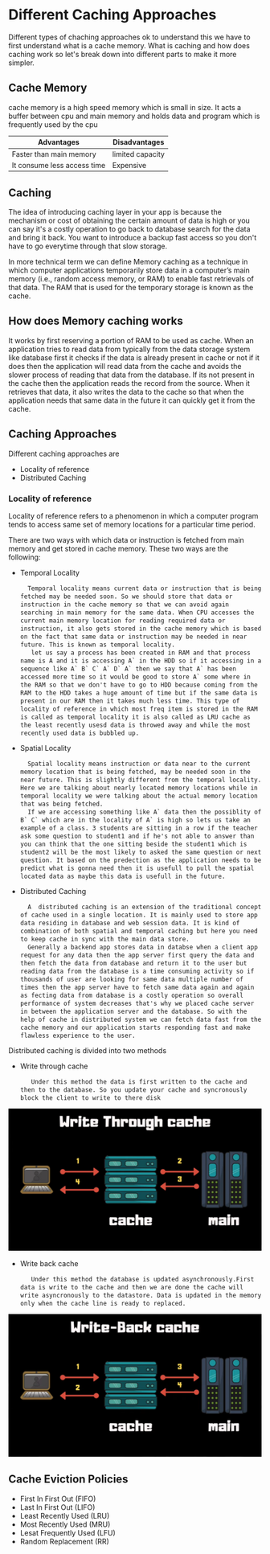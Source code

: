 # Different Caching Approaches

Different types of chaching approaches ok to understand this we have to first understand what is a cache memory. What is caching and how does caching work so let's break down into different parts to make it more simpler.

## Cache Memory 

cache memory is a high speed memory which is small in size. It acts a buffer between cpu and main memory and holds data and program which is frequently used by the cpu

| Advantages      | Disadvantages          |
| ----------------| ---------------------- |
| Faster than main memory  | limited capacity |
| It consume less access time | Expensive |

## Caching 

The idea of introducing caching layer in your app is because the mechanism or cost of obtaining the certain amount of data is high or you can say it's a costly operation to go back to database search for the data and bring it back. You want to introduce a backup fast access so you don't have to go everytime through that slow storage. 

In more technical term we can define Memory caching as a technique in which computer applications temporarily store data in a computer’s main memory (i.e., random access memory, or RAM) to enable fast retrievals of that data. The RAM that is used for the temporary storage is known as the cache.

## How does Memory caching works

It works by first reserving a portion of RAM to be used as cache. When an  application tries to read data from typically from the data storage system like database first it checks if the data is already present in cache or not if it does then the application will read data from the cache and avoids the slower process of reading that data from the database. If its not present in the cache then the application reads the record from the source. When it retrieves that data, it also writes the data to the cache so that when the application needs that same data in the future it can quickly get it from the cache.

## Caching Approaches

Different caching approaches are 

* Locality of reference 
* Distributed Caching 


### Locality of reference 

Locality of reference refers to a phenomenon in which a computer program tends to access same set of memory locations for a particular time period.

 There are two ways with which data or instruction is fetched from main memory and get stored in cache memory. These two ways are the following:


* Temporal Locality  

        Temporal locality means current data or instruction that is being fetched may be needed soon. So we should store that data or instruction in the cache memory so that we can avoid again searching in main memory for the same data. When CPU accesses the current main memory location for reading required data or instruction, it also gets stored in the cache memory which is based on the fact that same data or instruction may be needed in near future. This is known as temporal locality.
         let us say a process has been created in RAM and that process name is A and it is accessing A` in the HDD so if it accessing in a sequence like A` B` C` A` D` A` then we say that A` has been accessed more time so it would be good to store A` some where in the RAM so that we don't have to go to HDD because coming from the RAM to the HDD takes a huge amount of time but if the same data is present in our RAM then it takes much less time. This type of locality of reference in which most freq item is stored in the RAM is called as temporal locality it is also called as LRU cache as the least recently usesd data is throwed away and while the most recently used data is bubbled up. 
        


* Spatial Locality  

        Spatial locality means instruction or data near to the current memory location that is being fetched, may be needed soon in the near future. This is slightly different from the temporal locality. Here we are talking about nearly located memory locations while in temporal locality we were talking about the actual memory location that was being fetched.
        If we are accessing something like A` data then the possiblity of B` C` which are in the locality of A` is high so lets us take an example of a class. 3 students are sitting in a row if the teacher ask some question to student1 and if he's not able to answer than you can think that the one sitting beside the student1 which is student2 will be the most likely to asked the same question or next question. It based on the predection as the application needs to be predict what is gonna need then it is usefull to pull the spatial located data as maybe this data is usefull in the future.
  
        
* Distributed Caching 

        A  distributed caching is an extension of the traditional concept of cache used in a single location. It is mainly used to store app data residing in database and web session data. It is kind of combination of both spatial and temporal caching but here you need to keep cache in sync with the main data store.
        Generally a backend app stores data in databse when a client app request for any data then the app server first query the data and then fetch the data from database and return it to the user but reading data from the database is a time consuming activity so if thousands of user are looking for same data multiple number of times then the app server have to fetch same data again and again as fecting data from database is a costly operation so overall performance of system decreases that's why we placed cache server in between the application server and the database. So with the help of cache in distributed system we can fetch data fast from the cache memory and our application starts responding fast and make flawless experience to the user.

        


Distributed caching is divided into two methods 

* Write through cache

         Under this method the data is first written to the cache and then to the database. So you update your cache and syncronously block the client to write to there disk




![writethroughcache](./writethrough.png)


* Write back cache

         Under this method the database is updated asynchronously.First data is write to the cache and then we are done the cache will write asyncronously to the datastore. Data is updated in the memory only when the cache line is ready to replaced.



![writethroughcache](./writeback.png)


 
## Cache Eviction Policies

* First In First Out (FIFO) 
* Last In First Out (LIFO) 
* Least Recently Used (LRU) 
* Most Recently Used (MRU)
* Lesat Frequently Used (LFU)
* Random Replacement (RR)



